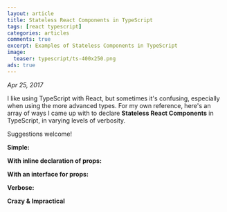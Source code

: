 ```yaml
---
layout: article
title: Stateless React Components in TypeScript
tags: [react typescript]
categories: articles
comments: true
excerpt: Examples of Stateless Components in TypeScript
image:
  teaser: typescript/ts-400x250.png
ads: true
---
```


*Apr 25, 2017*

I like using TypeScript with React, but sometimes it's confusing, especially
when using the more advanced types.  For my own reference, here's an array of ways 
I came up with to declare **Stateless React Components** in TypeScript, in varying levels 
of verbosity.

Suggestions welcome!

**Simple:**

<script src="https://gist.github.com/mikebridge/771f9fa8dc08e78fa39fff3cf2d5aba0.js"></script>

**With inline declaration of props:**

<script src="https://gist.github.com/mikebridge/7c0fc67c6298704e2a8fc660d7afe98d.js"></script>

**With an interface for props:**

<script src="https://gist.github.com/mikebridge/5f8ca49538df873da49c3205d421bc18.js"></script>

**Verbose:**

<script src="https://gist.github.com/mikebridge/7ce09ad441c2e239e6abd330c115561a.js"></script>

**Crazy & Impractical**

<script src="https://gist.github.com/mikebridge/9c01b5d703a245c209a29701b7822610.js"></script>
